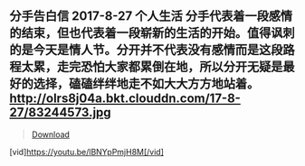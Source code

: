 分手告白信
2017-8-27
个人生活
分手代表着一段感情的结束，但也代表着一段崭新的生活的开始。值得讽刺的是今天是情人节。分开并不代表没有感情而是这段路程太累，走完恐怕大家都累倒在地，所以分开无疑是最好的选择，磕磕绊绊地走不如大大方方地站着。
http://olrs8j04a.bkt.clouddn.com/17-8-27/83244573.jpg
---
><a class="btn btn-primary" target="_blank" href="https://oload.tv/f/JSCdOG0ZDYw/%E6%A2%81%E9%9D%9C%E8%8C%B9_Fish_Leong%E3%80%90%E5%88%86%E6%89%8B%E5%BF%AB%E6%A8%82%28%E7%8D%A8%E5%94%B1%E7%89%88%29_Break_Up_Happily_%28Solo_Version%29%E3%80%91%E5%8F%B0%E8%A6%96%E3%80%8C%E5%90%90%E5%8F%B8%E7%94%B7%E4%B9%8B%E5%90%BB2%E2%94%80%E6%84%9B%E6%83%85%E6%9C%AC%E4%BA%8B%E3%80%8D%E7%89%87%E5%B0%BE%E6%9B%B2_Official_Music_Video.mp4#"><span class="fa fa-youtube fa-lg fa-fw"></span> Download</a>


[vid]https://youtu.be/lBNYpPmjH8M[/vid]